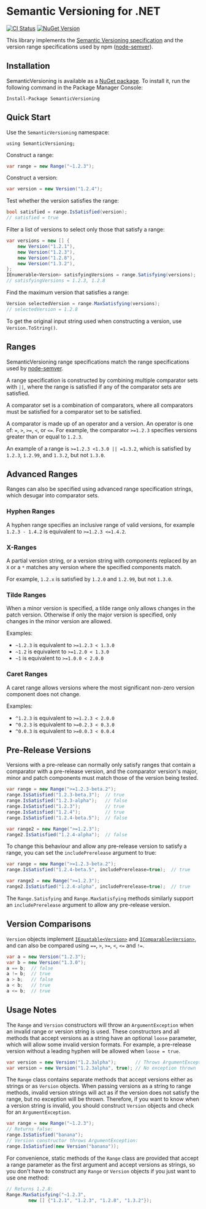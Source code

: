 Semantic Versioning for .NET
============================

[![CI Status](https://github.com/adamreeve/semver.net/actions/workflows/ci.yml/badge.svg?branch=master&event=push)](https://github.com/adamreeve/semver.net/actions/workflows/ci.yml?query=branch%3Amaster+event%3Apush)
[![NuGet Version](https://img.shields.io/nuget/v/SemanticVersioning.svg)](https://www.nuget.org/packages/SemanticVersioning/)

This library implements the
[Semantic Versioning specification](http://semver.org/)
and the version range specifications used by
npm ([node-semver](https://github.com/npm/node-semver)).

Installation
------------

SemanticVersioning is available as a [NuGet package](https://www.nuget.org/packages/SemanticVersioning/).
To install it, run the following command in the Package Manager Console:

```
Install-Package SemanticVersioning
```

Quick Start
-----------

Use the `SemanticVersioning` namespace:
```
using SemanticVersioning;
```

Construct a range:

```C#
var range = new Range("~1.2.3");
```

Construct a version:
```C#
var version = new Version("1.2.4");
```

Test whether the version satisfies the range:
```C#
bool satisfied = range.IsSatisfied(version);
// satisfied = true
```

Filter a list of versions to select only those that
satisfy a range:
```C#
var versions = new [] {
    new Version("1.2.1"),
    new Version("1.2.3"),
    new Version("1.2.8"),
    new Version("1.3.2"),
};
IEnumerable<Version> satisfyingVersions = range.Satisfying(versions);
// satisfyingVersions = 1.2.3, 1.2.8
```

Find the maximum version that satisfies a range:
```C#
Version selectedVersion = range.MaxSatisfying(versions);
// selectedVersion = 1.2.8
```

To get the original input string used when constructing a
version, use `Version.ToString()`.

Ranges
------

SemanticVersioning range specifications match the range specifications
used by [node-semver](https://github.com/npm/node-semver).

A range specification is constructed by combining multiple
comparator sets with `||`, where the range is satisfied if any
of the comparator sets are satisfied.

A comparator set is a combination of comparators, where all comparators
must be satisfied for a comparator set to be satisfied.

A comparator is made up of an operator and a version.
An operator is one of: `=`, `>`, `>=`, `<`, or `<=`.
For example, the comparator `>=1.2.3` specifies versions
greater than or equal to `1.2.3`.

An example of a range is `>=1.2.3 <1.3.0 || =1.3.2`, which
is satisfied by `1.2.3`, `1.2.99`, and `1.3.2`, but not `1.3.0`.

Advanced Ranges
---------------

Ranges can also be specified using advanced range specification strings, which
desugar into comparator sets.

### Hyphen Ranges

A hyphen range specifies an inclusive range of valid versions, for example
`1.2.3 - 1.4.2`
is equivalent to `>=1.2.3 <=1.4.2`.

### X-Ranges

A partial version string, or a version string with components replaced by an `X` or a `*`
matches any version where the specified components match.

For example, `1.2.x` is satisfied by `1.2.0` and `1.2.99`, but not `1.3.0`.

### Tilde Ranges

When a minor version is specified, a tilde range only allows changes in the
patch version. Otherwise if only the major version is specified, only
changes in the minor version are allowed.

Examples:

* `~1.2.3` is equivalent to `>=1.2.3 < 1.3.0`
* `~1.2` is equivalent to `>=1.2.0 < 1.3.0`
* `~1` is equivalent to `>=1.0.0 < 2.0.0`

### Caret Ranges

A caret range allows versions where the most significant non-zero
version component does not change.

Examples:

* `^1.2.3` is equivalent to `>=1.2.3 < 2.0.0`
* `^0.2.3` is equivalent to `>=0.2.3 < 0.3.0`
* `^0.0.3` is equivalent to `>=0.0.3 < 0.0.4`

Pre-Release Versions
--------------------

Versions with a pre-release can normally only satisfy ranges that contain
a comparator with a pre-release version, and the comparator
version's major, minor and patch components must match those of the
version being tested.

```C#
var range = new Range(">=1.2.3-beta.2");
range.IsSatisfied("1.2.3-beta.3");  // true
range.IsSatisfied("1.2.3-alpha");   // false
range.IsSatisfied("1.2.3");         // true
range.IsSatisfied("1.2.4");         // true
range.IsSatisfied("1.2.4-beta.5");  // false

var range2 = new Range(">=1.2.3");
range2.IsSatisfied("1.2.4-alpha");  // false
```

To change this behaviour and allow any pre-release version to satisfy a range,
you can set the `includePrerelease` argument to true:

```C#
var range = new Range(">=1.2.3-beta.2");
range.IsSatisfied("1.2.4-beta.5", includePrerelease=true);  // true

var range2 = new Range(">=1.2.3");
range2.IsSatisfied("1.2.4-alpha", includePrerelease=true);  // true
```

The `Range.Satisfying` and `Range.MaxSatisfying` methods similarly support
an `includePrerelease` argument to allow any pre-release version.

Version Comparisons
-------------------

`Version` objects implement [`IEquatable<Version>`](https://msdn.microsoft.com/en-us/library/ms131187%28v=vs.110%29.aspx)
and [`IComparable<Version>`](https://msdn.microsoft.com/en-us/library/4d7sx9hd%28v=vs.110%29.aspx), and
can also be compared using `==`, `>`, `>=`, `<`, `<=` and `!=`.

```C#
var a = new Version("1.2.3");
var b = new Version("1.3.0");
a == b;  // false
a != b;  // true
a > b;   // false
a < b;   // true
a <= b;  // true
```


Usage Notes
-----------

The `Range` and `Version` constructors will throw
an `ArgumentException` when an invalid range or version
string is used.
These constructors and all methods that accept versions
as a string have an optional `loose` parameter, which will
allow some invalid version formats. For example, a pre-release
version without a leading hyphen
will be allowed when `loose = true`.

```C#
var version = new Version("1.2.3alpha");       // Throws ArgumentException
var version = new Version("1.2.3alpha", true); // No exception thrown
```

The `Range` class contains separate methods that accept
versions either as strings or as `Version` objects.
When passing versions as a string to range methods,
invalid version strings will act as if the version does
not satisfy the range, but no exception will be thrown.
Therefore, if you want to know when a version string is invalid,
you should construct `Version` objects and check for an `ArgumentException`.

```C#
var range = new Range("~1.2.3");
// Returns false:
range.IsSatisfied("banana");
// Version constructor throws ArgumentException:
range.IsSatisfied(new Version("banana"));
```

For convenience, static methods of the `Range` class are provided
that accept a range parameter as the first argument and accept versions
as strings, so you don't have to
construct any `Range` or `Version` objects if you just want to use one method:

```C#
// Returns 1.2.8:
Range.MaxSatisfying("~1.2.3",
        new [] {"1.2.1", "1.2.3", "1.2.8", "1.3.2"});
```
